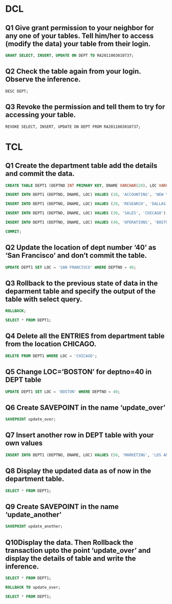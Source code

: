 # DCL

## Q1 Give grant permission to your neighbor for any one of your tables. Tell him/her to access (modify the data) your table from their login.

```SQL
GRANT SELECT, INSERT, UPDATE ON DEPT TO RA2011003010737;
```

## Q2 Check the table again from your login. Observe the inference.

```
DESC DEPT;
```

## Q3 Revoke the permission and tell them to try for accessing your table.

```
REVOKE SELECT, INSERT, UPDATE ON DEPT FROM RA2011003010737;
```

# TCL

## Q1 Create the department table add the details and commit the data.

```sql
CREATE TABLE DEPT1 (DEPTNO INT PRIMARY KEY, DNAME VARCHAR(20), LOC VARCHAR(20));
```

```sql
INSERT INTO DEPT1 (DEPTNO, DNAME, LOC) VALUES (10, 'ACCOUNTING', 'NEW YORK');
```

```sql
INSERT INTO DEPT1 (DEPTNO, DNAME, LOC) VALUES (20, 'RESEARCH', 'DALLAS');
```

```sql
INSERT INTO DEPT1 (DEPTNO, DNAME, LOC) VALUES (30, 'SALES', 'CHICAGO');
```

```sql
INSERT INTO DEPT1 (DEPTNO, DNAME, LOC) VALUES (40, 'OPERATIONS', 'BOSTON');
```

```sql
COMMIT;
```

## Q2 Update the location of dept number ‘40’ as ‘San Francisco’ and don’t commit the table.

```sql
UPDATE DEPT1 SET LOC = 'SAN FRANCISCO' WHERE DEPTNO = 40;
```

## Q3 Rollback to the previous state of data in the deparment table and specify the output of the table with select query.

```SQL
ROLLBACK;
```

```SQL
SELECT * FROM DEPT1;
```

## Q4 Delete all the ENTRIES from department table from the location CHICAGO.

```SQL
DELETE FROM DEPT1 WHERE LOC = 'CHICAGO';
```

## Q5 Change LOC=’BOSTON’ for deptno=40 in DEPT table

```SQL
UPDATE DEPT1 SET LOC = 'BOSTON' WHERE DEPTNO = 40;
```

## Q6 Create SAVEPOINT in the name ‘update_over’

```SQL
SAVEPOINT update_over;
```

## Q7 Insert another row in DEPT table with your own values

```SQL
INSERT INTO DEPT1 (DEPTNO, DNAME, LOC) VALUES (50, 'MARKETING', 'LOS ANGELES');
```

## Q8 Display the updated data as of now in the department table.

```SQL
SELECT * FROM DEPT1;
```

## Q9 Create SAVEPOINT in the name ‘update_another’

```SQL
SAVEPOINT update_another;
```

## Q10Display the data. Then Rollback the transaction upto the point ‘update_over’ and display the details of table and write the inference.

```SQL
SELECT * FROM DEPT1;
```

```SQL
ROLLBACK TO update_over;
```

```SQL
SELECT * FROM DEPT1;
```
